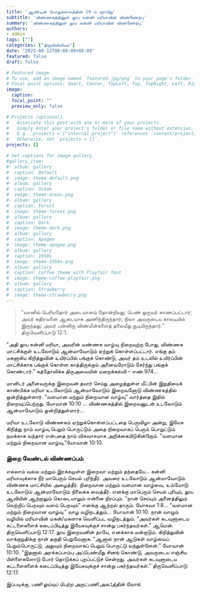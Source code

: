 ```yaml
---
title: 'ஆண்டின் பொதுக்காலத்தின் 19-ம் ஞாயிறு'
subtitle: 'விண்ணகத்தினுள் தூய கன்னி மரியாவின் விண்ணேற்பு'
summary: 'விண்ணகத்தினுள் தூய கன்னி மரியாவின் விண்ணேற்பு'
authors:
- admin
tags: [""]
categories: ["திருவிவிலியம்"]
date: "2023-08-13T00:00:00+08:00"
featured: false
draft: false

# Featured image
# To use, add an image named `featured.jpg/png` to your page's folder.
# Focal point options: Smart, Center, TopLeft, Top, TopRight, Left, Right, BottomLeft, Bottom, BottomRight
image:
  caption:
  focal_point: ""
  preview_only: false

# Projects (optional).
#   Associate this post with one or more of your projects.
#   Simply enter your project's folder or file name without extension.
#   E.g. `projects = ["internal-project"]` references `content/project/deep-learning/index.md`.
#   Otherwise, set `projects = []`.
projects: []

# Set captions for image gallery.
#gallery_item:
#- album: gallery
#  caption: Default
#  image: theme-default.png
#- album: gallery
#  caption: Ocean
#  image: theme-ocean.png
#- album: gallery
#  caption: Forest
#  image: theme-forest.png
#- album: gallery
#  caption: Dark
#  image: theme-dark.png
#- album: gallery
#  caption: Apogee
#  image: theme-apogee.png
#- album: gallery
#  caption: 1950s
#  image: theme-1950s.png
#- album: gallery
#  caption: Coffee theme with Playfair font
#  image: theme-coffee-playfair.png
#- album: gallery
#  caption: Strawberry
#  image: theme-strawberry.png
---
```

> “வானில் பெரியதோர் அடையாளம் தோன்றியது; பெண் ஒருவர் காணப்பட்டார்; அவர் கதிரவனை ஆடையாக அணிந்திருந்தார்; நிலா அவருடைய காலடியில் இருந்தது; அவர் பன்னிரு விண்மீன்களைத் தலைமீது சூடியிருந்தார்.” திருவெளிப்பாடு 12:1.

“அதி தூய கன்னி மரியா, அவரின் மண்ணக வாழ்வு நிறைவுற்ற போது, விண்ணக மாட்சிக்குள் உடலோடும் ஆன்மாவோடும் ஏற்றுக் கொள்ளப்பட்டார். எங்கு தம் மகனாகிய கிறித்துவின் உயிர்ப்பில் பங்குக் கொண்டு, அவர் தம் உடலில் உயிர்ப்பின் மாட்சிக்காக பங்குக் கொள்ள காத்திருக்கும் அனைவரோடும் சேர்ந்து பங்குக் கொண்டார்.” கத்தோலிக்க திருஅவையின் மறைக்கல்வி – எண்.974...

மானிடர் அனைவருக்கு இறைவன் தயார் செய்து அழைத்துள்ள மீட்பின் இறுதியைக் காண்பிக்க மரியா உடலோடும் ஆன்மாவோடும் இறைவனோடு விண்ணகத்தில் ஒன்றித்துள்ளார். “வளமான மற்றும் நிறைவான வாழ்வு” வார்த்தை இதில் நிறைவுப்பெற்றது. யோவான் 10:10 ... விண்ணகத்தில் இறைவனுடன் உடலோடும் ஆன்மாவோடும் ஒன்றித்துள்ளார்... 

மரியா உடலோடு விண்ணகம் ஏற்றுக்கொள்ளப்பட்டதை பெருவிழா அன்று, இயேசு கிறித்து நாம் வாழ்வு பெறும் பொருட்டும் அதை நிறைவாகப் பெரும் பொறுட்டும் நமக்காக வந்தார் என்பதை நாம் விசுவாசமாக அறிக்கையிடுகின்றோம். “வளமான மற்றும் நிறைவான வாழ்வு.”யோவான் 10:10.

### இறை வேண்டல் விண்ணப்பம்
எல்லாம் வல்ல மற்றும் இரக்கமுள்ள இறைவா மற்றும் தந்தையே... கன்னி மரியாவுக்காக நீர் மாபெரும் செயல் புரிந்தீர். அவரை உடலோடும் ஆன்மாவோடும் விண்ணக மாட்சியில் அழைத்தீர். 
நிறைவான மற்றும் வளமான வாழ்வை, உம்மோடு உடலோடும் ஆன்மாவோடும் நிலைக்க வைத்தீர். 
எனக்கு மாபெரும் செயல் புரியும், தூய ஆவியின் ஆற்றாலும் கொடையாலும் என்னை நிரப்பும்.  “நான் செய்யும் அனைத்திலும் வெற்றிப் பெறவும் வளம் பெறவும்” எனக்கு ஆற்றல் தாரும். யோசுவா 1:8...
 “வளமான மற்றும் நிறைவான வாழ்வு.” வாழ வழிநடத்தும்... யோவான் 10:10.
நான் வாழும் வழியில் மரியாவின் மகன்/மகளாக வெளிப்பட வழிநடத்தும். 
“அவர்கள் கடவுளுடைய கட்டளைகளைக் கடைப்பிடித்து இயேசுவுக்குச் சான்று பகர்ந்தவர்கள்.”
ஆமென். திருவெளிப்பாடு 12:17.
தூய இறைவனின் தாயே, எனக்காக மன்றாடும். 
கிறித்துவின் வாக்குறுதிக்கு நான் தகுதி பெறுவேனாக. 
“ஆனால் நான் ஆடுகள் வாழ்வைப் பெறும்பொருட்டு, அதுவும் நிறைவாகப் பெறும் பொருட்டு வந்துள்ளேன்.”  யோவான் 10:10.
“இதனால் அரக்கப்பாம்பு அப்பெண்மீது சினங் கொண்டு, அவருடைய எஞ்சிய பிள்ளைகளோடு போர் தொடுக்கப் புறப்பட்டுச் சென்றது. அவர்கள் கடவுளுடைய கட்டளைகளைக் கடைப்பிடித்து இயேசுவுக்குச் சான்று பகர்ந்தவர்கள்.” திருவெளிப்பாடு 12:17.

இப்படிக்கு,
_பணி ஓய்வுப் பெற்ற அருட்பணி.அகஃத்தின் வோங்_